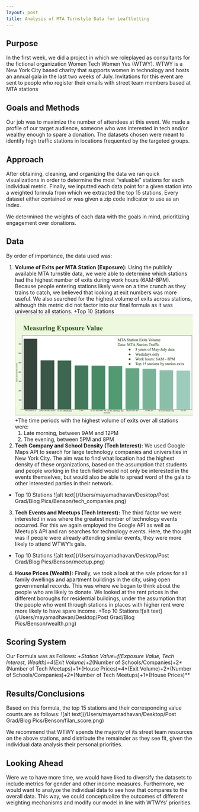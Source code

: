 ```yaml
---
layout: post
title: Analysis of MTA Turnstyle Data for Leaftletting
---
```


## Purpose
In the first week, we did a project in which we roleplayed as consultants for the fictional organization Women Tech Women Yes (WTWY). WTWY is a New York City based charity that supports women in technology and hosts an annual gala in the last two weeks of July. Invitations for this event are sent to people who register their emails with street team members based at MTA stations

## Goals and Methods
Our job was to maximize the number of attendees at this event. We made a profile of our target audience, someone who was interested in tech and/or wealthy enough to spare a donation. The datasets chosen were meant to identify high traffic stations in locations frequented by the targeted groups. 

## Approach
After obtaining, cleaning, and organizing the data we ran quick visualizations in order to determine the most “valuable” stations for each individual metric.  Finally, we inputted each data point for a given station into a weighted formula from which we extracted the top 15 stations. Every dataset either contained or was given a zip code indicator to use as an index.

We determined the weights of each data with the goals in mind, prioritizing engagement over donations.

## Data
By order of importance, the data used was:
1. **Volume of Exits per MTA Station (Exposure):** Using the publicly available MTA turnstile data, we were able to determine which stations had the highest number of exits during work hours (6AM-8PM). Because people entering stations likely were on a time crunch as they trains to catch, we believed that looking at exit numbers was more useful. We also searched for the highest volume of exits across stations, although this metric did not factor into our final formula as it was universal to all stations.
  +Top 10 Stations
  ![alt text](/images/Benson/exposure.png)
  +The time periods with the highest volume of exits over all stations were:
    1. Late morning, between 9AM and 12PM
    2. The evening, between 5PM and 8PM
2. **Tech Company and School Density (Tech Interest):** We used Google Maps API to search for large technology companies and universities in New York City. The aim was to find what location had the highest density of these organizations, based on the assumption that students and people working in the tech field would not only be interested in the events themselves, but would also be able to spread word of the gala to other interested parties in their network.
  + Top 10 Stations
  ![alt	text](/Users/mayamadhavan/Desktop/Post Grad/Blog Pics/Benson/tech_companies.png)
3. **Tech Events and Meetups (Tech Interest):** The third factor we were interested in was where the greatest number of technology events occurred. For this we again employed the Google API as well as Meetup’s API and ran searches for technology events. Here, the thought was if people were already attending similar events, they were more likely to attend WTWY’s gala. 
  + Top 10 Stations
  ![alt	text](/Users/mayamadhavan/Desktop/Post Grad/Blog Pics/Benson/meetup.png)
4. **House Prices (Wealth):** Finally, we took a look at the sale prices for all family dwellings and apartment buildings in the city, using open governmental records. This was where we began to think about the people who are likely to donate. We looked at the rent prices in the different boroughs for residential buildings, under the assumption that the people who went through stations in places with higher rent were more likely to have spare income.
  +Top 10 Stations
  ![alt text](/Users/mayamadhavan/Desktop/Post Grad/Blog Pics/Benson/wealth.png)
  
## Scoring System
Our Formula was as Follows:
+**Station Value=f(Exposure Value, Tech Interest, Wealth)=4*(Exit Volume)+2*(Number of Schools/Companies)+2*(Number of Tech Meetups)+1*(House Prices)=4*(Exit Volume)+2*(Number of Schools/Companies)+2*(Number of Tech Meetups)+1*(House Prices)**

## Results/Conclusions
Based on this formula, the top 15 stations and their corresponding value counts are as follows:
![alt text](/Users/mayamadhavan/Desktop/Post Grad/Blog Pics/Benson/filan_score.png)

We recommend that WTWY spends the majority of its street team resources on the above stations, and distribute the remainder as they see fit, given the individual data analysis their personal priorities.


## Looking Ahead
Were we to have more time, we would have liked to diversify the datasets to include metrics for gender and other income measures. Furthermore, we would want to analyze the individual data to see how that compares to the overall data. This way, we could conceptualize the outcomes of different weighting mechanisms and modify our model in line with WTWYs’ priorities.
